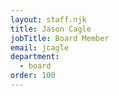 ```yaml
---
layout: staff.njk
title: Jason Cagle
jobTitle: Board Member
email: jcagle
department:
  - board
order: 100
---
```

